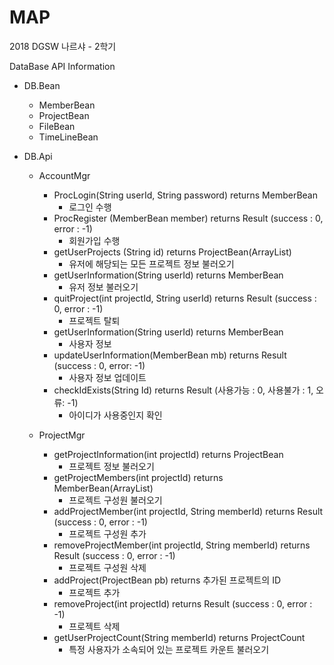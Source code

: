 # MAP
2018 DGSW 나르샤 - 2학기

DataBase API Information
 - DB.Bean
    - MemberBean
    - ProjectBean
    - FileBean
    - TimeLineBean
    
 - DB.Api
   - AccountMgr
     - ProcLogin(String userId, String password) returns MemberBean
        - 로그인 수행
     - ProcRegister (MemberBean member) returns Result (success : 0, error : -1)
        - 회원가입 수행
     - getUserProjects (String id) returns ProjectBean(ArrayList)
       - 유저에 해당되는 모든 프로젝트 정보 불러오기
     - getUserInformation(String userId) returns MemberBean
       - 유저 정보 불러오기
     - quitProject(int projectId, String userId) returns Result (success : 0, error : -1)
       - 프로젝트 탈퇴
     - getUserInformation(String userId) returns MemberBean
       - 사용자 정보
     - updateUserInformation(MemberBean mb) returns Result (success : 0, error: -1)
       - 사용자 정보 업데이트
     - checkIdExists(String Id) returns Result (사용가능 : 0, 사용불가 : 1, 오류: -1)
       - 아이디가 사용중인지 확인
       
   - ProjectMgr
     - getProjectInformation(int projectId) returns ProjectBean
        - 프로젝트 정보 불러오기
     - getProjectMembers(int projectId) returns MemberBean(ArrayList)
        - 프로젝트 구성원 불러오기
     - addProjectMember(int projectId, String memberId) returns Result (success : 0, error : -1)
        - 프로젝트 구성원 추가
     - removeProjectMember(int projectId, String memberId) returns Result (success : 0, error : -1)
        - 프로젝트 구성원 삭제
     - addProject(ProjectBean pb) returns 추가된 프로젝트의 ID
        - 프로젝트 추가
     - removeProject(int projectId) returns Result (success : 0, error : -1)
        - 프로젝트 삭제
     - getUserProjectCount(String memberId) returns ProjectCount
        - 특정 사용자가 소속되어 있는 프로젝트 카운트 불러오기
        
        
